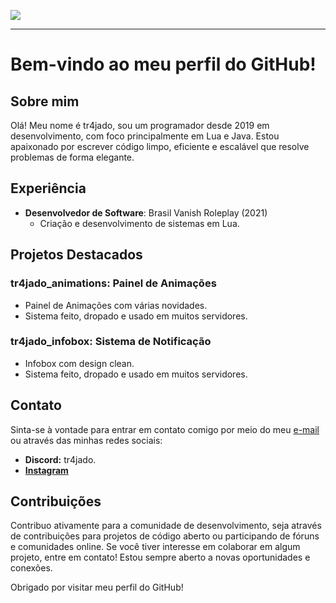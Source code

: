 ![](https://komarev.com/ghpvc/?username=tr4jado&color=blue)

---

# Bem-vindo ao meu perfil do GitHub!

## Sobre mim
Olá! Meu nome é tr4jado, sou um programador desde 2019 em desenvolvimento, com foco principalmente em Lua e Java. Estou apaixonado por escrever código limpo, eficiente e escalável que resolve problemas de forma elegante.

## Experiência
- **Desenvolvedor de Software**: Brasil Vanish Roleplay (2021)
  - Criação e desenvolvimento de sistemas em Lua.

## Projetos Destacados

### **tr4jado_animations**: Painel de Animações
- Painel de Animações com várias novidades.
- Sistema feito, dropado e usado em muitos servidores.

### **tr4jado_infobox**: Sistema de Notificação
- Infobox com design clean.
- Sistema feito, dropado e usado em muitos servidores.

## Contato
Sinta-se à vontade para entrar em contato comigo por meio do meu [e-mail](fael.marinho7@gmail.com) ou através das minhas redes sociais:
- **Discord:** tr4jado.
- **[Instagram](https://instagram.com/rfzn021_/)**

## Contribuições
Contribuo ativamente para a comunidade de desenvolvimento, seja através de contribuições para projetos de código aberto ou participando de fóruns e comunidades online.
Se você tiver interesse em colaborar em algum projeto, entre em contato! Estou sempre aberto a novas oportunidades e conexões.

Obrigado por visitar meu perfil do GitHub!
